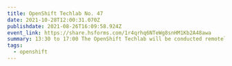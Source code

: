 ```yaml
---
title: OpenShift Techlab No. 47
date: 2021-10-28T12:00:31.070Z
publishdate: 2021-08-26T16:09:58.924Z
event_link: https://share.hsforms.com/1r4qrhq6NTeWg8snHM1Kb2A48awa
summary: 13:30 to 17:00 The OpenShift Techlab will be conducted remotely.
tags:
  - openshift
---
```

